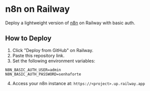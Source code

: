 # n8n on Railway

Deploy a lightweight version of [n8n](https://n8n.io) on Railway with basic auth.

## How to Deploy

1. Click "Deploy from GitHub" on Railway.
2. Paste this repository link.
3. Set the following environment variables:

```
N8N_BASIC_AUTH_USER=admin
N8N_BASIC_AUTH_PASSWORD=senhaforte
```

4. Access your n8n instance at: `https://<project>.up.railway.app`